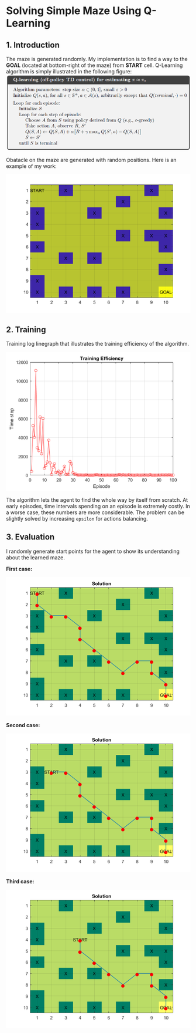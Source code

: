 # Solving Simple Maze Using Q-Learning

## 1. Introduction
The maze is generated randomly. My implementation is to find a way to the <b>GOAL</b> (located at bottom-right of the maze) from <b>START</b> cell.
Q-Learning algorithm is simply illustrated in the following figure:
![](https://github.com/anhdang000/simple-maze-solving/blob/master/q-learning-algorithm.png)

Obatacle on the maze are generated with random positions. Here is an example of my work:

![](https://github.com/anhdang000/simple-maze-solving/blob/master/maze.png)

## 2. Training
Training log linegraph that illustrates the training efficiency of the algorithm.

![](https://github.com/anhdang000/simple-maze-solving/blob/master/training_log.png)

The algorithm lets the agent to find the whole way by itself from scratch. At early episodes, time intervals spending on an episode is extremely costly. In a worse case, these numbers are more considerable. The problem can be slightly solved by increasing `epsilon` for actions balancing.

## 3. Evaluation
I randomly generate start points for the agent to show its understanding about the learned maze.

<b> First case: </b>

![](https://github.com/anhdang000/simple-maze-solving/blob/master/1.png)

<b> Second case: </b>

![](https://github.com/anhdang000/simple-maze-solving/blob/master/2.png)

<b> Third case: </b>

![](https://github.com/anhdang000/simple-maze-solving/blob/master/3.png)
